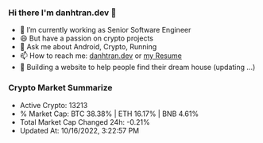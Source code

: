 ### Hi there I'm danhtran.dev 👋

- 🔭 I’m currently working as Senior Software Engineer
- 😄 But have a passion on crypto projects
- 💬 Ask me about Android, Crypto, Running 
- 📫 How to reach me: <a href="https://danhtran.dev" target="_blank">danhtran.dev</a> or <a href="Developer-Resume.pdf" target="_blank">my Resume</a>
- 🌱 Building a website to help people find their dream house (updating ...)

### Crypto Market Summarize
- Active Crypto: 13213
- % Market Cap: BTC 38.38% | ETH 16.17% | BNB 4.61%
- Total Market Cap Changed 24h: -0.21%
- Updated At: 10/16/2022, 3:22:57 PM
